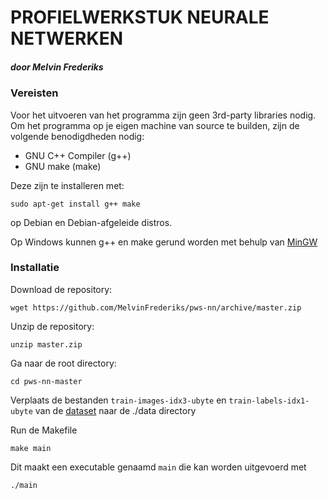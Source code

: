 # PROFIELWERKSTUK NEURALE NETWERKEN

##### door Melvin Frederiks



### Vereisten

Voor het uitvoeren van het programma zijn geen 3rd-party libraries nodig. Om het programma op je eigen machine van source te builden, zijn de volgende benodigdheden nodig:

* GNU C++ Compiler (g++)
* GNU make (make)

Deze zijn te installeren met:

```
sudo apt-get install g++ make
```

op Debian en Debian-afgeleide distros.

Op Windows kunnen g++ en make gerund worden met behulp van [MinGW](http://www.mingw.org)

### Installatie

Download de repository:

```
wget https://github.com/MelvinFrederiks/pws-nn/archive/master.zip
```

Unzip de repository:

```
unzip master.zip
```

Ga naar de root directory:

```
cd pws-nn-master
```

Verplaats de bestanden `train-images-idx3-ubyte` en `train-labels-idx1-ubyte` van de [dataset](http://yann.lecun.com/exdb/mnist/) naar de ./data directory


Run de Makefile

```
make main
```

Dit maakt een executable genaamd `main` die kan worden uitgevoerd met 

```
./main
```
